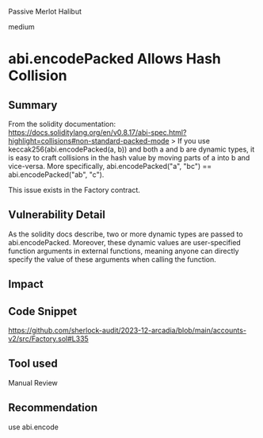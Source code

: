 Passive Merlot Halibut

medium

# abi.encodePacked Allows Hash Collision

## Summary
From the solidity documentation: https://docs.soliditylang.org/en/v0.8.17/abi-spec.html?highlight=collisions#non-standard-packed-mode > If you use keccak256(abi.encodePacked(a, b)) and both a and b are dynamic types, it is easy to craft collisions in the hash value by moving parts of a into b and vice-versa. More specifically, abi.encodePacked("a", "bc") == abi.encodePacked("ab", "c").

This issue exists in the Factory contract.
## Vulnerability Detail
As the solidity docs describe, two or more dynamic types are passed to abi.encodePacked. Moreover, these dynamic values are user-specified function arguments in external functions, meaning anyone can directly specify the value of these arguments when calling the function.
## Impact

## Code Snippet
https://github.com/sherlock-audit/2023-12-arcadia/blob/main/accounts-v2/src/Factory.sol#L335
## Tool used

Manual Review

## Recommendation
use abi.encode